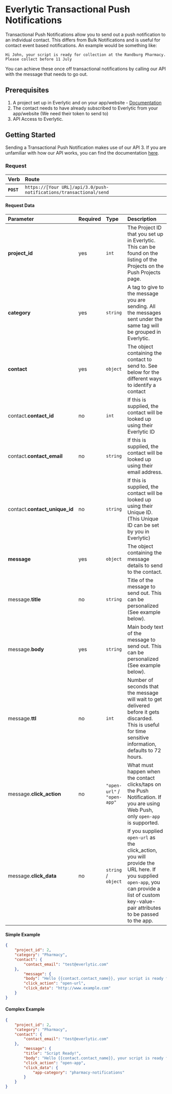 # Everlytic Transactional Push Notifications

Transactional Push Notifications allow you to send out a push notification to an individual contact. This differs from Bulk Notifications and is useful for contact event based notifications. An example would be something like:  

```Hi John, your script is ready for collection at the Randburg Pharmacy. Please collect before 11 July```

You can achieve these once off transactional notifications by calling our API with the message that needs to go out.

## Prerequisites
1. A project set up in Everlytic and on your app/website - [Documentation](./index.html)
1. The contact needs to have already subscribed to Everlytic from your app/website (We need their token to send to)
1. API Access to Everlytic.

## Getting Started
Sending a Transactional Push Notification makes use of our API 3. If you are unfamiliar with how our API works, you can find the documentation [here](http://help.senderguide.com/api-documentation/the-api-endpoints/the-rest-api/).

### Request
| Verb     | Route |
|:------------|:-----------|
| **`POST`**  | `https://[Your URL]/api/3.0/push-notifications/transactional/send`|

#### Request Data
| Parameter                     | Required | Type                        | Description                                                                                                                                                                                    |
|:------------------------------|:---------|:----------------------------|:-----------------------------------------------------------------------------------------------------------------------------------------------------------------------------------------------|
| **project_id**                | yes      | `int`                       | The Project ID that you set up in Everlytic. This can be found on the listing of the Projects on the Push Projects page.                                                                       |
| **category**                  | yes      | `string`                    | A tag to give to the message you are sending. All the messages sent under the same tag will be grouped in Everlytic.                                                                           |
| **contact**                   | yes      | `object`                    | The object containing the contact to send to. See below for the different ways to identify a contact                                                                                           |
| contact.**contact_id**        | no       | `int`                       | If this is supplied, the contact will be looked up using their Everlytic ID                                                                                                                    |
| contact.**contact_email**     | no       | `string`                    | If this is supplied, the contact will be looked up using their email address.                                                                                                                  |
| contact.**contact_unique_id** | no       | `string`                    | If this is supplied, the contact will be looked up using their Unique ID. (This Unique ID can be set by you in Everlytic)                                                                      |
| **message**                   | yes      | `object`                    | The object containing the message details to send to the contact.                                                                                                                              |
| message.**title**             | no       | `string`                    | Title of the message to send out. This can be personalized (See example below).                                                                                                                |
| message.**body**              | yes      | `string`                    | Main body text of the message to send out. This can be personalized (See example below).                                                                                                       |
| message.**ttl**               | no       | `int`                       | Number of seconds that the message will wait to get delivered before it gets discarded. This is useful for time sensitive information, defaults to 72 hours.                                   |
| message.**click_action**      | no       | `"open-url"` / `"open-app"` | What must happen when the contact clicks/taps on the Push Notification. If you are using Web Push, only `open-app` is supported.                                                               |
| message.**click_data**        | no       | `string` / `object`         | If you supplied `open-url` as the click_action, you will provide the URL here. If you supplied `open-app`, you can provide a list of custom key-value-pair attributes to be passed to the app. |

#### Simple Example
```json
{
    "project_id": 2,
    "category": "Pharmacy",
    "contact": {
        "contact_email": "test@everlytic.com"
    },
        "message": {
        "body": "Hello {{contact.contact_name}}, your script is ready for collection at Randburg Pharmacy",
        "click_action": "open-url",
        "click_data": "http://www.example.com"
    }
}
```

#### Complex Example
```json
{
    "project_id": 2,
    "category": "Pharmacy",
    "contact": {
        "contact_email": "test@everlytic.com"
    },
        "message": {
        "title": "Script Ready!",
        "body": "Hello {{contact.contact_name}}, your script is ready for collection at Randburg Pharmacy",
        "click_action": "open-app",
        "click_data": {
            "app-category": "pharmacy-notifications"
        }
    }
}
```